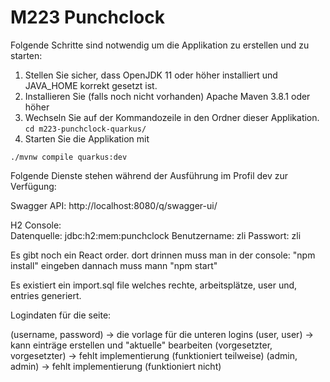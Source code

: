 # M223 Punchclock

Folgende Schritte sind notwendig um die Applikation zu erstellen und zu starten: 
1. Stellen Sie sicher, dass OpenJDK 11 oder höher installiert und JAVA_HOME korrekt gesetzt ist.  
2. Installieren Sie (falls noch nicht vorhanden) Apache Maven 3.8.1 oder höher
3. Wechseln Sie auf der Kommandozeile in den Ordner dieser Applikation. 
`cd m223-punchclock-quarkus/`
4. Starten Sie die Applikation mit 
```shell script
./mvnw compile quarkus:dev
```

Folgende Dienste stehen während der Ausführung im Profil dev zur Verfügung:

Swagger API: http://localhost:8080/q/swagger-ui/

H2 Console:  
Datenquelle: jdbc:h2:mem:punchclock
Benutzername: zli
Passwort: zli

Es gibt noch ein React order.
dort drinnen muss man in der console: "npm install" eingeben
dannach muss mann "npm start"


Es existiert ein import.sql file welches rechte, arbeitsplätze, user und, entries generiert.

Logindaten für die seite:

(username, password) -> die vorlage für die unteren logins
(user, user) -> kann einträge erstellen und "aktuelle" bearbeiten
(vorgesetzter, vorgesetzter) -> fehlt implementierung (funktioniert teilweise)
(admin, admin) -> fehlt implementierung (funktioniert nicht)
